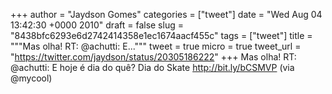 
+++
author = "Jaydson Gomes"
categories = ["tweet"]
date = "Wed Aug 04 13:42:30 +0000 2010"
draft = false
slug = "8438bfc6293e6d2742414358e1ec1674aacf455c"
tags = ["tweet"]
title = """Mas olha! RT: @achutti: E..."""
tweet = true
micro = true
tweet_url = "https://twitter.com/jaydson/status/20305186222"
+++
Mas olha! RT: @achutti: E hoje é dia do quê? Dia do Skate http://bit.ly/bCSMVP (via @mycool)
